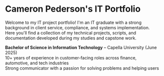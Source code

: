 # Cameron Pederson's IT Portfolio

Welcome to my IT project portfolio! I'm an IT graduate with a strong background in client service, compliance, and systems implementation. Here you'll find a collection of my technical projects, scripts, and documentation developed during my studies and capstone work.

**Bachelor of Science in Information Technology** – Capella University (June 2025)  
10+ years of experience in customer-facing roles across finance, automotive, and tech industries  
Strong communicator with a passion for solving problems and helping users 
